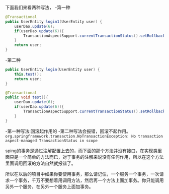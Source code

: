 下面我们来看两种写法，
-第一种
```java
@Transactional
public UserEntity login1(UserEntity user) {
    userDao.update(6);
    if(userDao.update(6)){
        TransactionAspectSupport.currentTransactionStatus().setRollbackOnly();
    }
    return user;
}
```

-第二种

```java
public UserEntity login(UserEntity user) {
    this.test();
    return user;
}

@Transactional
public void test(){
    userDao.update(6);
    if(userDao.update(6)){
        TransactionAspectSupport.currentTransactionStatus().setRollbackOnly();
    }
}
```

-第一种写法:回滚起作用的
-第二种写法会报错，回滚不起作用。
`org.springframework.transaction.NoTransactionException: No transaction aspect-managed TransactionStatus in scope`

sping的事务是通过注解配置上去的，而下面的那个方法并没有接口，在实现类里面只是一个简单的方法而已，对于事务的注解来说没有任何作用，所以在这个方法里面调用回滚的方法自然就报错了。 

所以在以后的项目中如果你要使用事务，那么请记住，一个服务一个事务，一次请求一个事务，千万不要想着用调用方法，然后再一个方法上面加事务。你只能调用另外一个服务，在另外一个服务上面加事务。